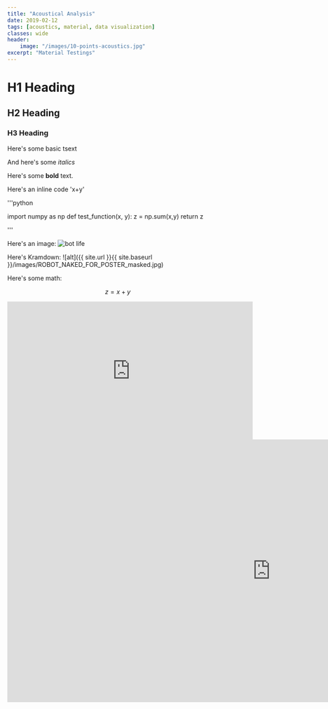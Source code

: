```yaml
---
title: "Acoustical Analysis"
date: 2019-02-12
tags: [acoustics, material, data visualization]
classes: wide
header:
    image: "/images/10-points-acoustics.jpg"
excerpt: "Material Testings"
---
```


# H1 Heading

## H2 Heading

### H3 Heading

Here's some basic tsext

And here's some *italics*

Here's some **bold** text.

Here's an inline code 'x+y'

'''python

import numpy as np
def test_function(x, y):
    z = np.sum(x,y)
    return z

'''

Here's an image:
<img src="{{ site.url }}{{ site.baseurl }}/images/ROBOT_NAKED_FOR_POSTER_masked.jpg" alt="bot life">

Here's Kramdown:
![alt]({{ site.url }}{{ site.baseurl }}/images/ROBOT_NAKED_FOR_POSTER_masked.jpg)

Here's some math:

$$z = x + y$$

<iframe width="560" height="315" src="https://www.youtube.com/embed/dHHmUF9gs70" frameborder="0" allowfullscreen></iframe>

<iframe width="1200" height="600" src="https://plot.ly/~tngai/46.embed" frameborder="0" allowfullscreen></iframe>
